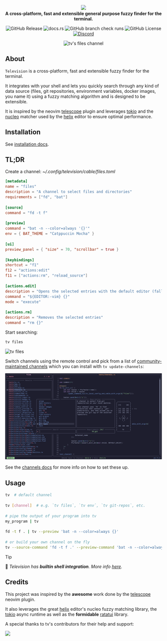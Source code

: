<div align="center">

[<img src="./assets/television-title.png">](https://alexpasmantier.github.io/television/)  
**A cross-platform, fast and extensible general purpose fuzzy finder for the terminal.**

![GitHub Release](https://img.shields.io/github/v/release/alexpasmantier/television?display_name=tag&color=%23a6a)
![docs.rs](https://img.shields.io/docsrs/television-channels)
![GitHub branch check runs](https://img.shields.io/github/check-runs/alexpasmantier/television/main)
![GitHub License](https://img.shields.io/github/license/alexpasmantier/television)
[![Discord](https://img.shields.io/discord/1366133668535341116?logo=discord)](https://discord.gg/hQBrzsJgUg)

![tv's files channel](./assets/tv-transparent.png)

</div>

## About

`Television` is a cross-platform, fast and extensible fuzzy finder for the terminal.

It integrates with your shell and lets you quickly search through any kind of data source (files, git repositories, environment variables, docker
images, you name it) using a fuzzy matching algorithm and is designed to be extensible.

It is inspired by the neovim [telescope](https://github.com/nvim-telescope/telescope.nvim) plugin and leverages [tokio](https://github.com/tokio-rs/tokio) and the [nucleo](https://github.com/helix-editor/nucleo) matcher used by the [helix](https://github.com/helix-editor/helix) editor to ensure optimal performance.

## Installation

See [installation docs](https://alexpasmantier.github.io/television/docs/Users/installation).

## TL;DR

Create a channel: _~/.config/television/cable/files.toml_

```toml
[metadata]
name = "files"
description = "A channel to select files and directories"
requirements = ["fd", "bat"]

[source]
command = "fd -t f"

[preview]
command = "bat -n --color=always '{}'"
env = { BAT_THEME = "Catppuccin Mocha" }

[ui]
preview_panel = { "size" = 70, "scrollbar" = true }

[keybindings]
shortcut = "f1"
f12 = "actions:edit"
f11 = ["actions:rm", "reload_source"]

[actions.edit]
description = "Opens the selected entries with the default editor (falls back to vim)"
command = "${EDITOR:-vim} {}"
mode = "execute"

[actions.rm]
description = "Removes the selected entries"
command = "rm {}"
```

Start searching:

```sh
tv files
```

![tv files](./assets/tv-transparent.png)

Switch channels using the remote control and pick from a list of [community-maintained channels](https://alexpasmantier.github.io/television/docs/Users/community-channels-unix) which
you can install with `tv update-channels`:

![tv remote](./assets/tv-files-remote.png)

See the [channels docs](https://alexpasmantier.github.io/television/docs/Users/channels) for more info on how to set these up.

## Usage

```bash
tv  # default channel

tv [channel]  # e.g. `tv files`, `tv env`, `tv git-repos`, etc.

# pipe the output of your program into tv
my_program | tv

fd -t f . | tv --preview 'bat -n --color=always {}'

# or build your own channel on the fly
tv --source-command 'fd -t f .' --preview-command 'bat -n --color=always {}' --preview-size 70
```

> [!TIP]
> 🐚 _Television has **builtin shell integration**. More info [here](https://alexpasmantier.github.io/television/docs/Users/shell-integration)._

## Credits

This project was inspired by the **awesome** work done by the [telescope](https://github.com/nvim-telescope/telescope.nvim) neovim plugin.

It also leverages the great [helix](https://github.com/helix-editor/helix) editor's nucleo fuzzy matching library, the [tokio](https://github.com/tokio-rs/tokio) async runtime as well as the **formidable** [ratatui](https://github.com/ratatui/ratatui) library.

A special thanks to tv's contributors for their help and support:

<a href="https://github.com/alexpasmantier/television/graphs/contributors">
  <img src="https://contrib.rocks/image?repo=alexpasmantier/television" />
</a>
